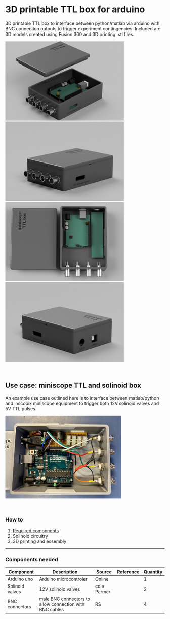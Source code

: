 # 3D printable TTL box for arduino

3D printable TTL box to interface between python/matlab via arduino with BNC connection outputs to trigger experiment contingencies. Included are 3D models created using Fusion 360 and 3D printing .stl files. 

<img src="img/renders/TTL_box_render1.png" width="375" height="250"> <img src="img/renders/TTL_box_render2.png" width="375" height="250"> <img src="img/renders/TTL_box_render3.png" width="375" height="250"> <img src="img/renders/TTL_box_render4.png" width="375" height="250">

&nbsp;

## Use case: miniscope TTL and solinoid box 
An example use case outlined here is to interface between matlab/python and inscopix miniscope equipment to trigger both 12V solinoid valves and 5V TTL pulses.

<img src="img/miniscope_ttl_box.jpg" width="367" height="260" title="miniscope TTL box with 4 TTL input/ouput and 12V power input and solinoid circuitry.">
 
&nbsp;

### How to
1. [Required components](#components-needed)
2. Solinoid circuitry
3. 3D printing and essembly

--- 

### Components needed

| Component             | Description                              | Source		              	|Reference            | Quantity  |
|-----------------------|------------------------------------------|----------------------------------|---------------------|-----------|
|Arduino uno		| Arduino microcontroler               	 | Online	                      	| 			    | 1         |
|Solinoid valves        | 12V solinoid valves			       | cole Parmer			      | 		   	    | 2	    | 
|BNC connectors	      | male BNC connectors to allow connection with BNC cables  | RS 			| 			    | 4         |


